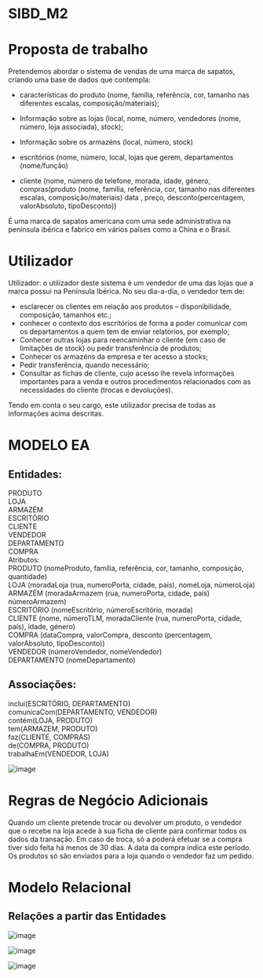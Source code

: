 # SIBD_M2
# Proposta de trabalho
Pretendemos abordar o sistema de vendas de uma marca de sapatos, criando uma base de dados que contempla:

- características do produto (nome, família, referência, cor, tamanho nas diferentes escalas, composição/materiais);

- Informação sobre as lojas (local, nome, número, vendedores (nome, número, loja associada), stock);

- Informação sobre os armazéns (local, número, stock)

- escritórios (nome, número, local, lojas que gerem, departamentos (nome/função)

- cliente (nome, número de telefone, morada, idade, género, compras(produto (nome, família, referência, cor, tamanho nas diferentes escalas, composição/materiais) data , preço, desconto(percentagem, valorAbsoluto, tipoDesconto))

É uma marca de sapatos americana com uma sede administrativa na península ibérica e fabrico em vários países como a China e o Brasil.

# Utilizador

Utilizador: o utilizador deste sistema é um vendedor de uma das lojas que a marca possui na Península Ibérica. No seu dia-a-dia, o vendedor tem de:
-	esclarecer os clientes em relação aos produtos – disponibilidade, composição, tamanhos etc.; 
-	conhecer o contexto dos escritórios de forma a poder comunicar com os departamentos a quem tem de enviar relatórios, por exemplo;
-	Conhecer outras lojas para reencaminhar o cliente (em caso de limitações de stock) ou pedir transferência de produtos;
-	Conhecer os armazéns da empresa e ter acesso a stocks;
-	Pedir transferência, quando necessário;
-	Consultar as fichas de cliente, cujo acesso lhe revela informações importantes para a venda e outros procedimentos relacionados com as necessidades do cliente (trocas e devoluções).   





Tendo em conta o seu cargo, este utilizador precisa de todas as informações acima descritas. 


# MODELO EA


## Entidades:   
PRODUTO  
LOJA    
ARMAZÉM  
ESCRITÓRIO  
CLIENTE   
VENDEDOR  
DEPARTAMENTO  
COMPRA  
Atributos:  
PRODUTO (nomeProduto, família, referência, cor, tamanho, composição, quantidade)  
LOJA (moradaLoja (rua, numeroPorta, cidade, país), nomeLoja, númeroLoja)  
ARMAZÉM (moradaArmazem (rua, numeroPorta, cidade, país) númeroArmazem)  
ESCRITÓRIO (nomeEscritório, númeroEscritório, morada)  
CLIENTE (nome, númeroTLM, moradaCliente (rua, numeroPorta, cidade, país), idade, género)  
COMPRA (dataCompra, valorCompra, desconto (percentagem, valorAbsoluto, tipoDesconto))  
VENDEDOR (númeroVendedor, nomeVendedor)  
DEPARTAMENTO (nomeDepartamento)  
## Associações:  

inclui(ESCRITÓRIO, DEPARTAMENTO)   
comunicaCom(DEPARTAMENTO, VENDEDOR)  
contém(LOJA, PRODUTO)  
tem(ARMAZEM, PRODUTO)  
faz(CLIENTE, COMPRAS)  
de(COMPRA, PRODUTO)  
trabalhaEm(VENDEDOR, LOJA)  

![image](https://user-images.githubusercontent.com/75800165/120381451-57878f80-c31a-11eb-89b7-d439064714a5.png)



# Regras de Negócio Adicionais

Quando um cliente pretende trocar ou devolver um produto, o vendedor que o recebe na loja acede à sua ficha de cliente para confirmar todos os dados da transação. 
Em caso de troca, só a poderá efetuar se a compra tiver sido feita há menos de 30 dias. A data da compra indica este período. 
Os produtos só são enviados para a loja quando o vendedor faz um pedido.

# Modelo Relacional

## Relações a partir das Entidades

![image](https://user-images.githubusercontent.com/75800165/120383000-3c1d8400-c31c-11eb-9d3b-84423134668c.png)

![image](https://user-images.githubusercontent.com/75800165/120383238-8e5ea500-c31c-11eb-973a-ec343f4903da.png)

![image](https://user-images.githubusercontent.com/75800165/120383374-b64e0880-c31c-11eb-930c-908c09820b32.png)





